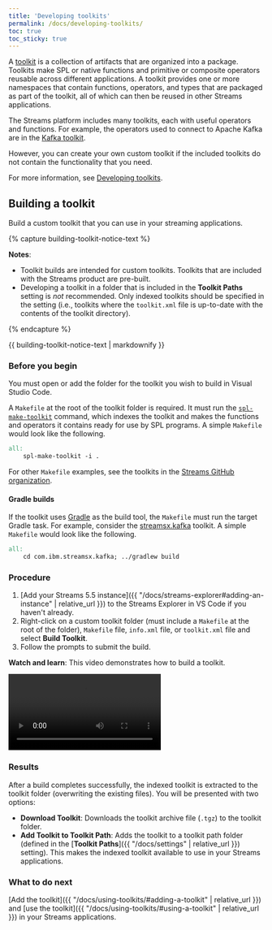 ```yaml
---
title: 'Developing toolkits'
permalink: /docs/developing-toolkits/
toc: true
toc_sticky: true
---
```


A [toolkit](https://www.ibm.com/support/knowledgecenter/en/SSCRJU_5.3/com.ibm.streams.dev.doc/doc/toolkits.html) is a collection of artifacts that are organized into a package. Toolkits make SPL or native functions and primitive or composite operators reusable across different applications. A toolkit provides one or more namespaces that contain functions, operators, and types that are packaged as part of the toolkit, all of which can then be reused in other Streams applications.

The Streams platform includes many toolkits, each with useful operators and functions. For example, the operators used to connect to Apache Kafka are in the [Kafka toolkit](https://github.com/IBMStreams/streamsx.kafka).

However, you can create your own custom toolkit if the included toolkits do not contain the functionality that you need.

For more information, see [Developing toolkits](https://www.ibm.com/support/knowledgecenter/en/SSCRJU_5.3/com.ibm.streams.dev.doc/doc/creating_toolkits.html).

## Building a toolkit

Build a custom toolkit that you can use in your streaming applications.

{% capture building-toolkit-notice-text %}

**Notes**:

- Toolkit builds are intended for custom toolkits. Toolkits that are included with the Streams product are pre-built.
- Developing a toolkit in a folder that is included in the **Toolkit Paths** setting is _not_ recommended. Only indexed toolkits should be specified in the setting (i.e., toolkits where the `toolkit.xml` file is up-to-date with the contents of the toolkit directory).

{% endcapture %}

<div class="notice--info">
  {{ building-toolkit-notice-text | markdownify }}
</div>

### Before you begin

You must open or add the folder for the toolkit you wish to build in Visual Studio Code.

A `Makefile` at the root of the toolkit folder is required. It must run the [`spl-make-toolkit`](https://www.ibm.com/support/knowledgecenter/en/SSCRJU_4.3.0/com.ibm.streams.ref.doc/doc/spl-make-toolkit.html) command, which indexes the toolkit and makes the functions and operators it contains ready for use by SPL programs. A simple `Makefile` would look like the following.

```makefile
all:
	spl-make-toolkit -i .
```

For other `Makefile` examples, see the toolkits in the [Streams GitHub organization](https://github.com/IBMStreams).

#### Gradle builds

If the toolkit uses [Gradle](https://gradle.org/) as the build tool, the `Makefile` must run the target Gradle task. For example, consider the [streamsx.kafka](https://github.com/IBMStreams/streamsx.kafka) toolkit. A simple `Makefile` would look like the following.

```makefile
all:
	cd com.ibm.streamsx.kafka; ../gradlew build
```

### Procedure

1. [Add your Streams 5.5 instance]({{ "/docs/streams-explorer#adding-an-instance" | relative_url }}) to the Streams Explorer in VS Code if you haven't already.
1. Right-click on a custom toolkit folder (must include a `Makefile` at the root of the folder), `Makefile` file, `info.xml` file, or `toolkit.xml` file and select **Build Toolkit**.
1. Follow the prompts to submit the build.

<div class="notice--video">
  <p><strong>Watch and learn</strong>: This video demonstrates how to build a toolkit.</p>
  <video class="tutorial-video" src="{{ site.videos.developing_toolkits.build_toolkit }}" controls></video>
</div>

### Results

After a build completes successfully, the indexed toolkit is extracted to the toolkit folder (overwriting the existing files). You will be presented with two options:

- **Download Toolkit**: Downloads the toolkit archive file (`.tgz`) to the toolkit folder.
- **Add Toolkit to Toolkit Path**: Adds the toolkit to a toolkit path folder (defined in the [**Toolkit Paths**]({{ "/docs/settings" | relative_url }}) setting). This makes the indexed toolkit available to use in your Streams applications.

### What to do next

[Add the toolkit]({{ "/docs/using-toolkits/#adding-a-toolkit" | relative_url }}) and [use the toolkit]({{ "/docs/using-toolkits/#using-a-toolkit" | relative_url }}) in your Streams applications.
